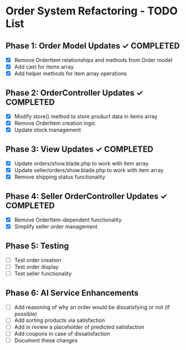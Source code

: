 # Order System Refactoring - TODO List

## Phase 1: Order Model Updates ✓ COMPLETED
- [x] Remove OrderItem relationships and methods from Order model
- [x] Add cast for items array
- [x] Add helper methods for item array operations

## Phase 2: OrderController Updates ✓ COMPLETED
- [x] Modify store() method to store product data in items array
- [x] Remove OrderItem creation logic
- [x] Update stock management

## Phase 3: View Updates ✓ COMPLETED
- [x] Update orders/show.blade.php to work with item array
- [x] Update seller/orders/show.blade.php to work with item array
- [x] Remove shipping status functionality

## Phase 4: Seller OrderController Updates ✓ COMPLETED
- [x] Remove OrderItem-dependent functionality
- [x] Simplify seller order management

## Phase 5: Testing
- [ ] Test order creation
- [ ] Test order display
- [ ] Test seller functionality

## Phase 6: AI Service Enhancements
- [ ] Add reasoning of why an order would be dissatisfying or not (if possible)
- [ ] Add sorting products via satisfaction
- [ ] Add in review a placeholder of predicted satisfaction
- [ ] Add coupons in case of dissatisfaction
- [ ] Document these changes
